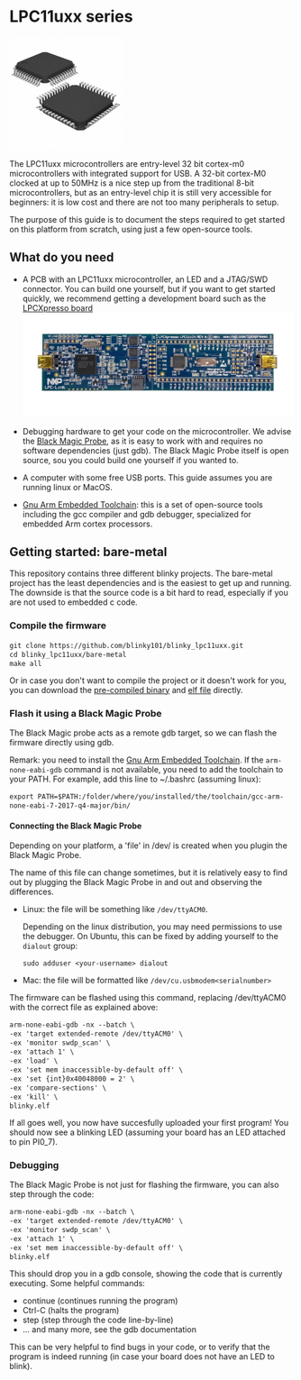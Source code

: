 # LPC11uxx series

<img src="img/lpc11uxx.jpg" alt="LPC11uxx microcontroller chip" width="200">

The LPC11uxx microcontrollers are entry-level 32 bit cortex-m0 microcontrollers with integrated support for USB. A 32-bit cortex-M0 clocked at up to 50MHz is a nice step up from the traditional 8-bit microcontrollers, but as an entry-level chip it is still very accessible for beginners: it is low cost and there are not too many peripherals to setup.

The purpose of this guide is to document the steps required to get started on this platform from scratch, using just a few open-source tools.

## What do you need

* A PCB with an LPC11uxx microcontroller, an LED and a JTAG/SWD connector. You can build one yourself, but if you want to get started quickly, we recommend getting a development board such as the [LPCXpresso board](https://www.nxp.com/support/developer-resources/software-development-tools/lpc-developer-resources-/lpc-microcontroller-utilities/lpcxpresso-board-for-lpc11u24:OM13066) <img src="img/lpcxpresso_board.jpg" alt="LPC11uxx microcontroller chip">


* Debugging hardware to get your code on the microcontroller. We advise the [Black Magic Probe](https://github.com/blacksphere/blackmagic/wiki), as it is easy to work with and requires no software dependencies (just gdb). The Black Magic Probe itself is open source, sou you could build one yourself if you wanted to.

* A computer with some free USB ports. This guide assumes you are running linux or MacOS.

* [Gnu Arm Embedded Toolchain](https://developer.arm.com/open-source/gnu-toolchain/gnu-rm/downloads): this is a set of open-source tools including the gcc compiler and gdb debugger, specialized for embedded Arm cortex processors.

## Getting started: bare-metal

This repository contains three different blinky projects. The bare-metal project has the least dependencies and is the easiest to get up and running. The downside is that the source code is a bit hard to read, especially if you are not used to embedded c code.

### Compile the firmware
```
git clone https://github.com/blinky101/blinky_lpc11uxx.git
cd blinky_lpc11uxx/bare-metal
make all
```

Or in case you don't want to compile the project or it doesn't work for you, you can download the [pre-compiled binary](https://github.com/blinky101/blinky_lpc11uxx/tree/master/bare-metal/blinky.bin) and [elf file](https://github.com/blinky101/blinky_lpc11uxx/tree/master/bare-metal/blinky.elf) directly.

### Flash it using a Black Magic Probe

The Black Magic probe acts as a remote gdb target, so we can flash the firmware directly using gdb.

Remark: you need to install the [Gnu Arm Embedded Toolchain](https://developer.arm.com/open-source/gnu-toolchain/gnu-rm/downloads). If the `arm-none-eabi-gdb` command is not available, you need to add the toolchain to your PATH. For example, add this line to ~/.bashrc (assuming linux):
```
export PATH=$PATH:/folder/where/you/installed/the/toolchain/gcc-arm-none-eabi-7-2017-q4-major/bin/
```

#### Connecting the Black Magic Probe

Depending on your platform, a 'file' in /dev/ is created when you plugin the Black Magic Probe.

The name of this file can change sometimes, but it is relatively easy to find out by plugging the Black Magic Probe in and out and observing the differences.

* Linux: the file will be something like `/dev/ttyACM0`.
  
  Depending on the linux distribution, you may need permissions to use the debugger. On Ubuntu, this can be fixed by adding yourself to the `dialout` group:
  ```
  sudo adduser <your-username> dialout
  ```
  
* Mac: the file will be formatted like `/dev/cu.usbmodem<serialnumber>`


The firmware can be flashed using this command, replacing /dev/ttyACM0 with the correct file as explained above:
```
arm-none-eabi-gdb -nx --batch \
-ex 'target extended-remote /dev/ttyACM0' \
-ex 'monitor swdp_scan' \
-ex 'attach 1' \
-ex 'load' \
-ex 'set mem inaccessible-by-default off' \
-ex 'set {int}0x40048000 = 2' \
-ex 'compare-sections' \
-ex 'kill' \
blinky.elf
```
If all goes well, you now have succesfully uploaded your first program!
You should now see a blinking LED (assuming your board has an LED attached to pin PI0_7).

### Debugging

The Black Magic Probe is not just for flashing the firmware, you can also step through the code:
```
arm-none-eabi-gdb -nx --batch \
-ex 'target extended-remote /dev/ttyACM0' \
-ex 'monitor swdp_scan' \
-ex 'attach 1' \
-ex 'set mem inaccessible-by-default off' \
blinky.elf
```
This should drop you in a gdb console, showing the code that is currently executing. Some helpful commands:
* continue (continues running the program)
* Ctrl-C (halts the program)
* step (step through the code line-by-line)
* ... and many more, see the gdb documentation

This can be very helpful to find bugs in your code, or to verify that the program is indeed running (in case your board does not have an LED to blink).

